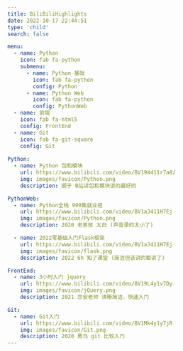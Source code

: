 ```yaml
---
title: BiliBiliHighlights
date: 2022-10-17 22:44:51
type: 'child'
search: false

menu:
  - name: Python
    icon: fab fa-python
    submenu:
      - name: Python 基础
        icon: fab fa-python
        config: Python
      - name: Python Web
        icon: fab fa-python
        config: PythonWeb
  - name: 前端
    icon: fab fa-html5
    config: FrontEnd
  - name: Git
    icon: fab fa-git-square
    config: Git
        
Python:
  - name: Python 包和模块
    url: https://www.bilibili.com/video/BV194411r7a8/
    img: images/favicon/Python.png
    description: 顺子 B站讲包和模块讲的最好的

PythonWeb:
  - name: Python全栈 900集就业班
    url: https://www.bilibili.com/video/BV1aJ411H7Ej
    img: images/favicon/Python.png
    description: 2020 老男孩 太白 (声音录的太小了)

  - name: 2022零基础入门Flask框架
    url: https://www.bilibili.com/video/BV1aJ411H7Ej
    img: images/favicon/flask.png
    description: 2022 6h 知了课堂 (简洁但该讲的都讲了)

FrontEnd:
  - name: 3小时入门 jquery
    url: https://www.bilibili.com/video/BV19L4y1v7Dy
    img: images/favicon/jQuery.png
    description: 2021 念安老师 清晰简洁，快速入门

Git:
  - name: Git入门
    url: https://www.bilibili.com/video/BV1Mk4y1y7jR
    img: images/favicon/Git.png
    description: 2020 黑马 git 比较入门
---
```

